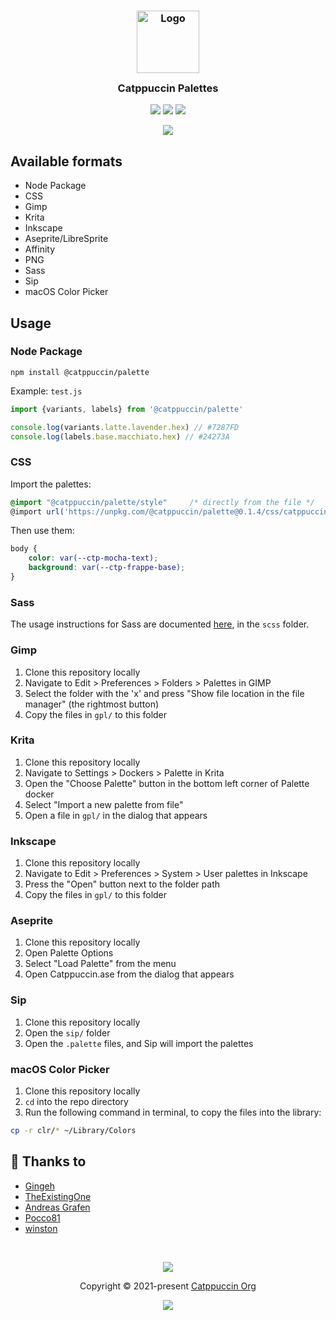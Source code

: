 <h3 align="center">
	<img src="https://raw.githubusercontent.com/catppuccin/catppuccin/main/assets/logos/exports/1544x1544_circle.png" width="100" alt="Logo"/><br/>
	<img src="https://raw.githubusercontent.com/catppuccin/catppuccin/main/assets/misc/transparent.png" height="30" width="0px"/>
	Catppuccin Palettes
	<img src="https://raw.githubusercontent.com/catppuccin/catppuccin/main/assets/misc/transparent.png" height="30" width="0px"/>
</h3>

<p align="center">
    <a href="https://github.com/catppuccin/palette/stargazers"><img src="https://img.shields.io/github/stars/catppuccin/palette?colorA=363a4f&colorB=b7bdf8&style=for-the-badge"></a>
    <a href="https://github.com/catppuccin/palette/issues"><img src="https://img.shields.io/github/issues/catppuccin/palette?colorA=363a4f&colorB=f5a97f&style=for-the-badge"></a>
    <a href="https://github.com/catppuccin/palette/contributors"><img src="https://img.shields.io/github/contributors/catppuccin/palette?colorA=363a4f&colorB=a6da95&style=for-the-badge"></a>
</p>

<p align="center">
  <img src="https://raw.githubusercontent.com/catppuccin/catppuccin/main/assets/misc/sample.png"/>
</p>

## Available formats

+ Node Package
+ CSS
+ Gimp
+ Krita
+ Inkscape
+ Aseprite/LibreSprite
+ Affinity
+ PNG
+ Sass
+ Sip
+ macOS Color Picker

## Usage

### Node Package

```
npm install @catppuccin/palette
```

Example: `test.js`

```js
import {variants, labels} from '@catppuccin/palette'

console.log(variants.latte.lavender.hex) // #7287FD
console.log(labels.base.macchiato.hex) // #24273A
```

### CSS

Import the palettes:

```css
@import "@catppuccin/palette/style"		/* directly from the file */
@import url('https://unpkg.com/@catppuccin/palette@0.1.4/css/catppuccin.css');		/* or using unpkg.com */
```

Then use them:

```css
body {
	color: var(--ctp-mocha-text);
	background: var(--ctp-frappe-base);
}
```

### Sass

The usage instructions for Sass are documented [here](https://github.com/catppuccin/palette/tree/main/scss), in the `scss` folder.

### Gimp

1. Clone this repository locally
2. Navigate to Edit > Preferences > Folders > Palettes in GIMP
3. Select the folder with the 'x' and press "Show file location in the file manager" (the rightmost button)
4. Copy the files in `gpl/` to this folder

### Krita

1. Clone this repository locally
2. Navigate to Settings > Dockers > Palette in Krita
3. Open the "Choose Palette" button in the bottom left corner of Palette docker
4. Select "Import a new palette from file"
5. Open a file in `gpl/` in the dialog that appears

### Inkscape

1. Clone this repository locally
2. Navigate to Edit > Preferences > System > User palettes in Inkscape
3. Press the "Open" button next to the folder path
4. Copy the files in `gpl/` to this folder

### Aseprite

1. Clone this repository locally
2. Open Palette Options
3. Select "Load Palette" from the menu
4. Open Catppuccin.ase from the dialog that appears

### Sip
1. Clone this repository locally
2. Open the `sip/` folder
3. Open the `.palette` files, and Sip will import the palettes

### macOS Color Picker
1. Clone this repository locally
2. `cd` into the repo directory
3. Run the following command in terminal, to copy the files into the library:
```bash
cp -r clr/* ~/Library/Colors
```

## 💝 Thanks to

- [Gingeh](https://github.com/gingeh)
- [TheExistingOne](https://github.com/TheExistingOne)
- [Andreas Grafen](https://github.com/andreasgrafen)
- [Pocco81](https://github.com/Pocco81)
- [winston](https://github.com/nekowinston)

&nbsp;

<p align="center"><img src="https://raw.githubusercontent.com/catppuccin/catppuccin/main/assets/footers/gray0_ctp_on_line.svg?sanitize=true" /></p>
<p align="center">Copyright &copy; 2021-present <a href="https://github.com/catppuccin" target="_blank">Catppuccin Org</a>
<p align="center"><a href="https://github.com/catppuccin/catppuccin/blob/main/LICENSE"><img src="https://img.shields.io/static/v1.svg?style=for-the-badge&label=License&message=MIT&logoColor=d9e0ee&colorA=363a4f&colorB=b7bdf8"/></a></p>
